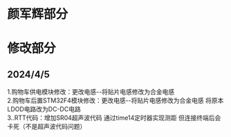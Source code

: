 # 颜军辉部分
# 修改部分
## 2024/4/5 
1.购物车供电模块修改：更改电感--将贴片电感修改为合金电感  
2.购物车后置STM32F4模块修改：更改电感--将贴片电感修改为合金电感 将原本LDOD电路改为DC-DC电路  
3..RTT代码：增加SR04超声波代码 通过time14定时器实现测距 但连接终端后会卡死（不是超声波代码问题）
